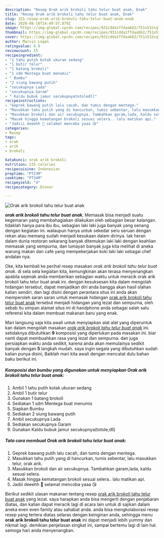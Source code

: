 ```yaml
---
description: "Resep Orak arik brokoli tahu telur buat anak, Enak"
title: "Resep Orak arik brokoli tahu telur buat anak, Enak"
slug: 321-resep-orak-arik-brokoli-tahu-telur-buat-anak-enak
date: 2020-08-16T14:49:57.879Z
image: https://img-global.cpcdn.com/recipes/931cdda1ffdaabb2/751x532cq70/orak-arik-brokoli-tahu-telur-buat-anak-foto-resep-utama.jpg
thumbnail: https://img-global.cpcdn.com/recipes/931cdda1ffdaabb2/751x532cq70/orak-arik-brokoli-tahu-telur-buat-anak-foto-resep-utama.jpg
cover: https://img-global.cpcdn.com/recipes/931cdda1ffdaabb2/751x532cq70/orak-arik-brokoli-tahu-telur-buat-anak-foto-resep-utama.jpg
author: Marvin Logan
ratingvalue: 4.9
reviewcount: 15
recipeingredient:
- "1 tahu putih kotak ukuran sedang"
- "1 butir telur"
- "1 batang brokoli"
- "1 sdm Mentega buat menumis"
- " Bumbu"
- "2 siung bawang putih"
- "secukupnya Lada"
- "secukupnya Garam"
- " Kaldu bubuk jamur secukupnyatotoledll"
recipeinstructions:
- "Geprek bawang putih lalu cacah, dan tumis dengan mentega."
- "Masukkan tahu putih yang di hancurkan, tumis sebentar, lalu masukkan telur, orak arik."
- "Masukkan brokoli dan air secukupnya. Tambahkan garam,lada, kaldu sesuai selera."
- "Masak hingga kematangan brokoli sesuai selera.. lalu matikan api."
- "Jadiii deeehh 🤗 selamat mencoba yaaa 😘"
categories:
- Resep
tags:
- orak
- arik
- brokoli

katakunci: orak arik brokoli 
nutrition: 225 calories
recipecuisine: Indonesian
preptime: "PT23M"
cooktime: "PT34M"
recipeyield: "4"
recipecategory: Dinner

---
```



![Orak arik brokoli tahu telur buat anak](https://img-global.cpcdn.com/recipes/931cdda1ffdaabb2/751x532cq70/orak-arik-brokoli-tahu-telur-buat-anak-foto-resep-utama.jpg)

<b><i>orak arik brokoli tahu telur buat anak</i></b>, Memasak bisa menjadi suatu kegemaran yang membahagiakan dilakukan oleh sebagian besar kalangan. tidaklah hanya para ibu ibu, sebagian laki laki juga banyak yang senang dengan kegiatan ini. walaupun hanya untuk sekedar seru seruan dengan rekan atau memang sudah menjadi kesukaan dalam dirinya. tak heran dalam dunia restoran sekarang banyak ditemukan laki laki dengan keahlian memasak yang sempurna, dan lumayan banyak juga kita melihat di aneka warung makan dan cafe yang mempekerjakan koki laki laki sebagai chef andalan nya.



Oke, kita kembali ke perihal resep masakan <i>orak arik brokoli tahu telur buat anak</i>. di sela sela kegiatan kita, kemungkinan akan terasa menyenangkan apabila sejenak anda memberikan sebagian waktu untuk meracik orak arik brokoli tahu telur buat anak ini. dengan kesuksesan kita dalam mengolah hidangan tersebut, dapat menjadikan diri anda bangga akan hasil olahan kalian sendiri. dan lagi disini dengan perantara situs ini anda akan memperoleh saran saran untuk memasak hidangan <u>orak arik brokoli tahu telur buat anak</u> tersebut menjadi hidangan yang lezat dan sempurna, oleh sebab itu simpan alamat situs ini di handphone anda sebagai salah satu referensi kita dalam membuat makanan baru yang enak.


Mari langsung saja kita awali untuk menyiapkan alat alat yang diperuntuk kan dalam mengolah masakan <u><i>orak arik brokoli tahu telur buat anak</i></u> ini. setidaknya dibutuhkan <b>9</b> komposisi yang diperlukan pada masakan ini. biar nanti dapat membuahkan rasa yang lezat dan sempurna. dan juga persiapkan waktu anda sedikit, karena anda akan memulainya sedikit banyak dengan <b>5</b> langkah mudah. saya ingin segala yang dibutuhkan sudah kalian punya disini, Baiklah mari kita awali dengan mencatat dulu bahan baku berikut ini.

<!--inarticleads1-->

##### Komposisi dan bumbu yang digunakan untuk menyiapkan Orak arik brokoli tahu telur buat anak:

1. Ambil 1 tahu putih kotak ukuran sedang
1. Ambil 1 butir telur
1. Gunakan 1 batang brokoli
1. Sediakan 1 sdm Mentega buat menumis
1. Siapkan  Bumbu
1. Sediakan 2 siung bawang putih
1. Ambil secukupnya Lada
1. Sediakan secukupnya Garam
1. Gunakan  Kaldu bubuk jamur secukupnya(totole,dll)




<!--inarticleads2-->

##### Tata cara membuat Orak arik brokoli tahu telur buat anak:

1. Geprek bawang putih lalu cacah, dan tumis dengan mentega.
1. Masukkan tahu putih yang di hancurkan, tumis sebentar, lalu masukkan telur, orak arik.
1. Masukkan brokoli dan air secukupnya. Tambahkan garam,lada, kaldu sesuai selera.
1. Masak hingga kematangan brokoli sesuai selera.. lalu matikan api.
1. Jadiii deeehh 🤗 selamat mencoba yaaa 😘




Berikut sedikit ulasan makanan tentang resep <u>orak arik brokoli tahu telur buat anak</u> yang lezat. saya harapkan anda bisa mengerti dengan penjabaran diatas, dan kalian dapat meracik lagi di acara lain untuk di sajikan dalam aneka even even family atau sahabat anda. anda bisa mengkolaborasi resep resep yang tertera diatas selaras dengan keinginan anda, sehingga menu <b>orak arik brokoli tahu telur buat anak</b> ini dapat menjadi lebih yummy dan nikmat lagi. demikian penjelasan singkat ini, sampai bertemu lagi di lain hal. semoga hari anda menyenangkan.
